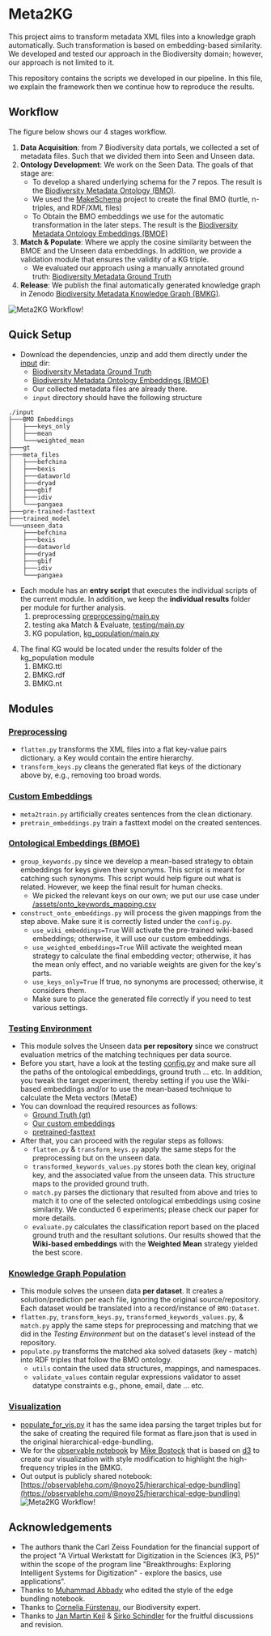 # Meta2KG
This project aims to transform metadata XML files into a knowledge graph automatically. 
Such transformation is based on embedding-based similarity.
We developed and tested our approach in the Biodiversity domain; however, our approach is not limited to it.

This repository contains the scripts we developed in our pipeline. In this file, we explain the framework then we continue how to reproduce the results.

## Workflow
The figure below shows our 4 stages workflow. 
1. **Data Acquisition**: from 7 Biodiversity data portals, we collected a set of metadata files. Such that we divided them into Seen and Unseen data.
2. **Ontology Development**: We work on the Seen Data. The goals of that stage are:
   * To develop a shared underlying schema for the 7 repos. The result is the [Biodiversity Metadata Ontology (BMO)](https://doi.org/10.5281/zenodo.6948519).
   * We used the [MakeSchema](https://github.com/fusion-jena/MakeSchema) project to create the final BMO (turtle, n-triples, and RDF/XML files) 
   * To Obtain the BMO embeddings we use for the automatic transformation in the later steps. The result is the [Biodiversity Metadata Ontology Embeddings (BMOE)](https://doi.org/10.5281/zenodo.6951658)
3. **Match & Populate**: Where we apply the cosine similarity between the BMOE and the Unseen data embeddings. In addition, we provide a validation module that ensures the validity of a KG triple. 
   * We evaluated our approach using a manually annotated ground truth: [Biodiversity Metadata Ground Truth](https://doi.org/10.5281/zenodo.6951623)
4. **Release**: We publish the final automatically generated knowledge graph in Zenodo [Biodiversity Metadata Knowledge Graph (BMKG)](https://doi.org/10.5281/zenodo.6948573).

![Meta2KG Workflow!](images/workflow.png)

## Quick Setup
* Download the dependencies, unzip and add them directly under the [input](input) dir:
  * [Biodiversity Metadata Ground Truth](https://doi.org/10.5281/zenodo.6951623)
  * [Biodiversity Metadata Ontology Embeddings (BMOE)](https://doi.org/10.5281/zenodo.6951658)
  * Our collected metadata files are already there.
  * `input` directory should have the following structure
```
./input
├───BMO Embeddings
│   ├───keys_only
│   ├───mean
│   └───weighted_mean
├───gt
├───meta_files
│   ├───befchina
│   ├───bexis
│   ├───dataworld
│   ├───dryad
│   ├───gbif
│   ├───idiv
│   └───pangaea
├───pre-trained-fasttext
├───trained_model
└───unseen_data
    ├───befchina
    ├───bexis
    ├───dataworld
    ├───dryad
    ├───gbif
    ├───idiv
    └───pangaea
```
* Each module has an **entry script** that executes the individual scripts of the current module. In addition, we keep the **individual results** folder per module for further analysis. 
  1. preprocessing [preprocessing/main.py](preprocessing/main.py)
  2. testing aka Match & Evaluate, [testing/main.py](testing/main.py) 
  3. KG population, [kg_population/main.py](kg_population/main.py)
4. The final KG would be located under the results folder of the kg_population module
   1. BMKG.ttl
   2. BMKG.rdf
   3. BMKG.nt

## Modules
### [Preprocessing](preprocessing)
* `flatten.py` transforms the XML files into a flat key-value pairs dictionary. a Key would contain the entire hierarchy.
* `transform_keys.py` cleans the generated flat keys of the dictionary above by, e.g., removing too broad words.

### [Custom Embeddings](custom_embeddings)
* `meta2train.py` artificially creates sentences from the clean dictionary.
* `pretrain_embeddings.py` train a fasttext model on the created sentences. 

### [Ontological Embeddings (BMOE)](ontoE)
* `group_keywords.py` since we develop a mean-based strategy to obtain embeddings for keys given their synonyms. This script is meant for catching such synonyms. This script would help figure out what is related. However, we keep the final result for human checks.
  * We picked the relevant keys on our own; we put our use case under [/assets/onto_keywords_mapping.csv](/assets/onto_keywords_mapping.csv)
* `construct_onto_embeddings.py` will process the given mappings from the step above. Make sure it is correctly listed under the `config.py`.
  * `use_wiki_embeddings=True` Will activate the pre-trained wiki-based embeddings; otherwise, it will use our custom embeddings.
  * `use_weighted_embeddings=True` Will activate the weighted mean strategy to calculate the final embedding vector; otherwise, it has the mean only effect, and no variable weights are given for the key's parts.
  * `use_keys_only=True` If true, no synonyms are processed; otherwise, it considers them.
  * Make sure to place the generated file correctly if you need to test various settings.

### [Testing Environment](testing)
* This module solves the Unseen data **per repository** since we construct evaluation metrics of the matching techniques per data source.  
* Before you start, have a look at the testing [config.py](testing/config.py) and make sure all the paths of the ontological embeddings, ground truth ... etc. In addition, you tweak the target experiment, thereby setting if you use the Wiki-based embeddings and/or to use the mean-based technique to calculate the Meta vectors (MetaE)
* You can download the required resources as follows:
  * [Ground Truth (gt)](https://doi.org/10.5281/zenodo.6951623)
  * [Our custom embeddings](https://doi.org/10.5281/zenodo.6951658) 
  * [pretrained-fasttext](https://fasttext.cc/docs/en/english-vectors.html)
* After that, you can proceed with the regular steps as follows: 
  * `flatten.py` & `transform_keys.py` apply the same steps for the preprocessing but on the unseen data. 
  * `transformed_keywords_values.py` stores both the clean key, original key, and the associated value from the unseen data. This structure maps to the provided ground truth.
  * `match.py` parses the dictionary that resulted from above and tries to match it to one of the selected ontological embeddings using cosine similarity. We conducted 6 experiments; please check our paper for more details. 
  * `evaluate.py` calculates the classification report based on the placed ground truth and the resultant solutions. Our results showed that the **Wiki-based embeddings** with the **Weighted Mean** strategy yielded the best score.

### [Knowledge Graph Population](kg_population)
* This module solves the unseen data **per dataset**. It creates a solution/prediction per each file, ignoring the original source/repository. Each dataset would be translated into a record/instance of `BMO:Dataset`.
* `flatten.py`, `transform_keys.py`, `transformed_keywords_values.py`, & `match.py` apply the same steps for preprocessing and matching that we did in the _Testing Environment_  but on the dataset's level instead of the repository.
* `populate.py` transforms the matched aka solved datasets (key - match) into RDF triples that follow the BMO ontology. 
  * `utils` contain the used data structures, mappings, and namespaces.
  * `validate_values` contain regular expressions validator to asset datatype constraints e.g., phone, email, date ... etc.

### [Visualization](visualization)
* [populate_for_vis.py](kg_population/populate-for-viz.py) it has the same idea parsing the target triples but for the sake of creating the required file format as flare.json that is used in the original hierarchical-edge-bundling. 
* We for the [observable notebook](https://observablehq.com/@d3/hierarchical-edge-bundling) by [Mike Bostock](https://observablehq.com/@mbostock) that is based on [d3](https://d3-graph-gallery.com/index.html) to create our visualization with style modification to highlight the high-frequency triples in the BMKG. 
* Out output is publicly shared notebook: [https://observablehq.com/@noyo25/hierarchical-edge-bundling](https://observablehq.com/@noyo25/hierarchical-edge-bundling)
![Meta2KG Workflow!](images/BMKG.png)


## Acknowledgements
* The authors thank the Carl Zeiss Foundation for the financial support of the project "A Virtual Werkstatt for Digitization in the Sciences (K3, P5)" within the scope of the program line "Breakthroughs: Exploring Intelligent Systems for Digitization" - explore the basics, use applications”.
* Thanks to [Muhammad Abbady](https://github.com/muhammad-abbady) who edited the style of the edge bundling notebook.
* Thanks to [Cornelia Fürstenau](https://fusion.cs.uni-jena.de/fusion/members/cornelia-furstenau/), our Biodiversity expert.
* Thanks to [Jan Martin Keil](https://fusion.cs.uni-jena.de/fusion/members/jan-martin-keil/) & [Sirko Schindler](https://fusion.cs.uni-jena.de/fusion/members/sirko-schindler/) for the fruitful discussions and revision. 

